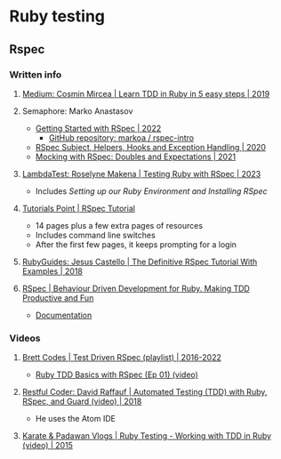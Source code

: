 # Ruby testing

## Rspec

### Written info

1. [Medium: Cosmin Mircea | Learn TDD in Ruby in 5 easy steps | 2019](https://medium.com/@micosmin/learn-tdd-in-ruby-in-5-easy-steps-3ab28014fec4)

1. Semaphore: Marko Anastasov
   - [Getting Started with RSpec | 2022](https://semaphoreci.com/community/tutorials/getting-started-with-rspec)
     * [GitHub repository: markoa / rspec-intro](https://github.com/markoa/rspec-intro)
   - [RSpec Subject, Helpers, Hooks and Exception Handling | 2020](https://semaphoreci.com/community/tutorials/rspec-subject-helpers-hooks-and-exception-handling)
   - [Mocking with RSpec: Doubles and Expectations | 2021](https://semaphoreci.com/community/tutorials/mocking-with-rspec-doubles-and-expectations)

1. [LambdaTest: Roselyne Makena | Testing Ruby with RSpec | 2023](https://www.lambdatest.com/learning-hub/rspec-ruby)
   - Includes *Setting up our Ruby Environment and Installing RSpec*

1. [Tutorials Point | RSpec Tutorial](https://www.tutorialspoint.com/rspec/index.htm)
   - 14 pages plus a few extra pages of resources
   - Includes command line switches
   - After the first few pages, it keeps prompting for a login

1. [RubyGuides: Jesus Castello | The Definitive RSpec Tutorial With Examples | 2018](https://www.rubyguides.com/2018/07/rspec-tutorial/)

1. [RSpec | Behaviour Driven Development for Ruby. Making TDD Productive and Fun](https://rspec.info/)
   - [Documentation](https://rspec.info/documentation/)


### Videos

1. [Brett Codes | Test Driven RSpec (playlist) | 2016-2022](https://www.youtube.com/playlist?list=PLr442xinba86s9cCWxoIH_xq5UE9Wwo4Z)
   - [Ruby TDD Basics with RSpec (Ep 01) (video)](https://www.youtube.com/watch?v=K6RPMhcRICE)

1. [Restful Coder: David Raffauf | Automated Testing (TDD) with Ruby, RSpec, and Guard (video) | 2018](https://www.youtube.com/watch?v=VHh15gVna8Y)
   - He uses the Atom IDE

1. [Karate & Padawan Vlogs | Ruby Testing - Working with TDD in Ruby (video) | 2015](https://www.youtube.com/watch?v=Tll0qmH-iqo)

